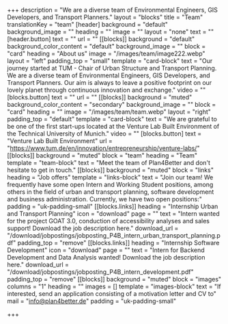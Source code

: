 +++
description = "We are a diverse team of Environmental Engineers, GIS Developers, and Transport Planners."
layout = "blocks"
title = "Team"
translationKey = "team"
[header]
background = "default"
background_image = ""
heading = ""
image = ""
layout = "none"
text = ""
[header.button]
text = ""
url = ""
[[blocks]]
background = "default"
background_color_content = "default"
background_image = ""
block = "card"
heading = "About us"
image = "/images/team/image222.webp"
layout = "left"
padding_top = "small"
template = "card-block"
text = "Our journey started at TUM - Chair of Urban Structure and Transport Planning. We are a diverse team of Environmental Engineers, GIS Developers, and Transport Planners. Our aim is always to leave a positive footprint on our lovely planet through continuous innovation and exchange."
video = ""
[blocks.button]
text = ""
url = ""
[[blocks]]
background = "muted"
background_color_content = "secondary"
background_image = ""
block = "card"
heading = ""
image = "/images/team/team.webp"
layout = "right"
padding_top = "default"
template = "card-block"
text = "We are grateful to be one of the first start-ups located at the Venture Lab Built Environment of the Technical University of Munich."
video = ""
[blocks.button]
text = "Venture Lab Built Environment"
url = "https://www.tum.de/en/innovation/entrepreneurship/venture-labs/"
[[blocks]]
background = "muted"
block = "team"
heading = "Team"
template = "team-block"
text = "Meet the team of Plan4Better and don't hesitate to get in touch."
[[blocks]]
background = "muted"
block = "links"
heading = "Job offers"
template = "links-block"
text = "Join our team! We frequently have some open Intern and Working Student positions, among others in the field of urban and transport planning, software development and business administration. Currently, we have two open positions:"
padding = "uk-padding-small"
[[blocks.links]]
heading = "Internship Urban and Transport Planning"
icon = "download"
page = ""
text = "Intern wanted for the project GOAT 3.0, conduction of accessibility analyses and sales support! Download the job description here."
download_url = "/download/jobpostings/jobposting_P4B_intern_urban_transport_planning.pdf"
padding_top = "remove"
[[blocks.links]]
heading = "Internship Software Development"
icon = "download"
page = ""
text = "Intern for Backend Development and Data Analysis wanted! Download the job description here."
download_url = "/download/jobpostings/jobposting_P4B_intern_development.pdf"
padding_top = "remove"
[[blocks]]
background = "muted"
block = "images"
columns = "1"
heading = ""
images = []
template = "images-block"
text = "If interested, send an application consisting of a motivation letter and CV to"
mail = "info@plan4better.de"
padding = "uk-padding-small"


+++
